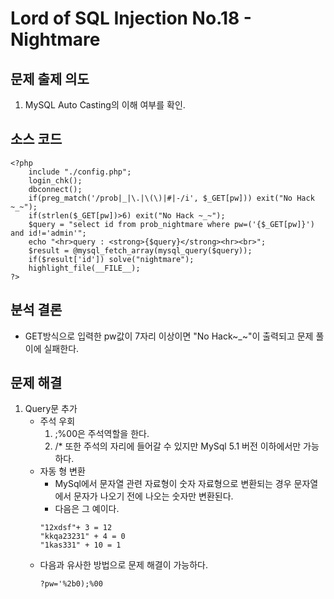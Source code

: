 # Lord of SQL Injection No.18 - Nightmare
## 문제 출제 의도
1. MySQL Auto Casting의 이해 여부를 확인. 
## 소스 코드
~~~
<?php 
    include "./config.php"; 
    login_chk(); 
    dbconnect(); 
    if(preg_match('/prob|_|\.|\(\)|#|-/i', $_GET[pw])) exit("No Hack ~_~"); 
    if(strlen($_GET[pw])>6) exit("No Hack ~_~"); 
    $query = "select id from prob_nightmare where pw=('{$_GET[pw]}') and id!='admin'"; 
    echo "<hr>query : <strong>{$query}</strong><hr><br>"; 
    $result = @mysql_fetch_array(mysql_query($query)); 
    if($result['id']) solve("nightmare"); 
    highlight_file(__FILE__); 
?>
~~~
## 분석 결론
+ GET방식으로 입력한 pw값이 7자리 이상이면 "No Hack~_~"이 출력되고 문제 풀이에 실패한다.
## 문제 해결
1. Query문 추가
    - 주석 우회
        1. ;%00은 주석역할을 한다.
        2. /* 또한 주석의 자리에 들어갈 수 있지만 MySql 5.1 버전 이하에서만 가능하다.
    - 자동 형 변환
        * MySql에서 문자열 관련 자료형이 숫자 자료형으로 변환되는 경우 문자열에서 문자가 나오기 전에 나오는 숫자만 변환된다.
        * 다음은 그 예이다.
        ~~~
        "12xdsf"+ 3 = 12
        "kkqa23231" + 4 = 0
        "1kas331" + 10 = 1
        ~~~
    - 다음과 유사한 방법으로 문제 해결이 가능하다.
        ~~~
        ?pw='%2b0);%00
        ~~~  